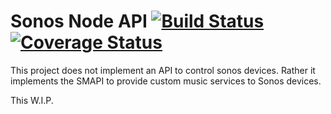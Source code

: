 # Sonos Node API [![Build Status](https://travis-ci.org/dereulenspiegel/Sonos-Node-API.svg?branch=master)](https://travis-ci.org/dereulenspiegel/Sonos-Node-API) [![Coverage Status](https://coveralls.io/repos/dereulenspiegel/Sonos-Node-API/badge.svg?branch=master&service=github)](https://coveralls.io/github/dereulenspiegel/Sonos-Node-API?branch=master)
This project does not implement an API to control sonos devices. Rather it implements the SMAPI to provide custom music services to Sonos devices.

This W.I.P.